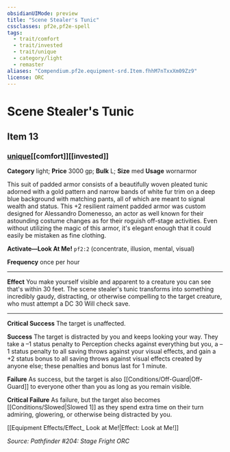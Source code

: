```yaml
---
obsidianUIMode: preview
title: "Scene Stealer's Tunic"
cssclasses: pf2e,pf2e-spell
tags:
  - trait/comfort
  - trait/invested
  - trait/unique
  - category/light
  - remaster
aliases: "Compendium.pf2e.equipment-srd.Item.fhhM7nTxxXm09Zz9"
license: ORC
---
```

# Scene Stealer's Tunic
## Item 13
### [unique](unique "Unique Rarity Trait")[[comfort]][[invested]]

**Category** light; 
**Price** 3000 gp; 
**Bulk** L; **Size** med
**Usage** wornarmor

This suit of padded armor consists of a beautifully woven pleated tunic adorned with a gold pattern and narrow bands of white fur trim on a deep blue background with matching pants, all of which are meant to signal wealth and status. This +2 resilient raiment padded armor was custom designed for Alessandro Domenesso, an actor as well known for their astounding costume changes as for their roguish off-stage activities. Even without utilizing the magic of this armor, it's elegant enough that it could easily be mistaken as fine clothing.

**Activate—Look At Me!** `pf2:2` (concentrate, illusion, mental, visual)

**Frequency** once per hour

* * *

**Effect** You make yourself visible and apparent to a creature you can see that's within 30 feet. The scene stealer's tunic transforms into something incredibly gaudy, distracting, or otherwise compelling to the target creature, who must attempt a DC 30 Will check save.

* * *

**Critical Success** The target is unaffected.

**Success** The target is distracted by you and keeps looking your way. They take a –1 status penalty to Perception checks against everything but you, a –1 status penalty to all saving throws against your visual effects, and gain a +2 status bonus to all saving throws against visual effects created by anyone else; these penalties and bonus last for 1 minute.

**Failure** As success, but the target is also [[Conditions/Off-Guard|Off-Guard]] to everyone other than you as long as you remain visible.

**Critical Failure** As failure, but the target also becomes [[Conditions/Slowed|Slowed 1]] as they spend extra time on their turn admiring, glowering, or otherwise being distracted by you.

[[Equipment Effects/Effect_ Look at Me!|Effect: Look at Me!]]

*Source: Pathfinder #204: Stage Fright*
*ORC*
